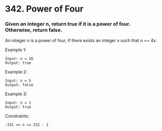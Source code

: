 # 342. Power of Four
### Given an integer n, return true if it is a power of four. Otherwise, return false.

An integer n is a power of four, if there exists an integer x such that n == 4x.



Example 1:
```
Input: n = 16
Output: true
```
Example 2:
```
Input: n = 5
Output: false
```
Example 3:
```
Input: n = 1
Output: true
```

Constraints:
```
-231 <= n <= 231 - 1
```